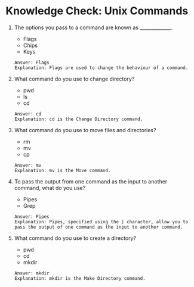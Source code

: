 # Knowledge Check: Unix Commands

1. The options you pass to a command are known as _____________.
   - Flags
   - Chips
   - Keys
   ```
   Answer: Flags
   Explanation: Flags are used to change the behaviour of a command.
   ```

2. What command do you use to change directory?
   - pwd
   - ls
   - cd
   ```
   Answer: cd
   Explanation: cd is the Change Directory command.
   ```

3. What command do you use to move files and directories?
   - rm
   - mv
   - cp
   ```
   Answer: mv
   Explanation: mv is the Move command.
   ```

4. To pass the output from one command as the input to another command, what do you use?
   - Pipes
   - Grep
   ```
   Answer: Pipes
   Explanation: Pipes, specified using the | character, allow you to pass the output of one command as the input to another command.
   ```

5. What command do you use to create a directory?
   - pwd
   - cd
   - mkdir
   ```
   Answer: mkdir
   Explanation: mkdir is the Make Directory command.
   ```
